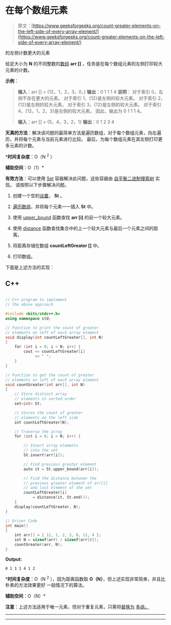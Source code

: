 # 在每个数组元素

> 原文：[https://www.geeksforgeeks.org/count-greater-elements-on-the-left-side-of-every-array-element/](https://www.geeksforgeeks.org/count-greater-elements-on-the-left-side-of-every-array-element/)

的左侧计数更大的元素

给定大小为 **N** 的不同整数的[数组](https://www.geeksforgeeks.org/array-data-structure/) **arr []** ，任务是在每个数组元素的左侧打印较大元素的计数。

**示例**：

> **输入**：arr [] = {12，1，2，3，0，}
> **输出**：0 1 1 1 4
> **说明**：
> 对于索引 0，左侧不存在更大的元素。
> 对于索引 1，{12}是左侧的较大元素。
> 对于索引 2，{12}是左侧的较大元素。
> 对于索引 3，{12}是左侧的较大元素。
> 对于索引 4，{12，1，2，3}是左侧的较大元素。
> 因此，输出为 0 1 1 1 4。
> 
> **输入**：arr [] = {5，4，3，2，1}
> **输出**：0 1 2 3 4

**天真的方法**：解决该问题的最简单方法是遍历数组，对于每个数组元素，向左遍历，并将每个元素与当前元素进行比较。 最后，为每个数组元素在其左侧打印更多元素的计数。

***时间复杂度**：O（N <sup>2</sup> ）

**辅助空间**：O（1）*

**有效方法**：可以使用 [Set](https://www.geeksforgeeks.org/set-in-cpp-stl/) 容器解决此问题，这些容器由 [自平衡二进制搜索树](https://www.geeksforgeeks.org/self-balancing-binary-search-trees-comparisons/) 实现。 请按照以下步骤解决问题。

1.  创建一个空的[设置](https://www.geeksforgeeks.org/set-in-cpp-stl/)， **St** 。

2.  [遍历数组](https://www.geeksforgeeks.org/c-program-to-traverse-an-array/)，并将每个元素一一插入 **St** 中。

3.  使用 [upper_bound](https://www.geeksforgeeks.org/set-upper_bound-function-in-c-stl/) 函数查找 **arr [i]** 的前一个较大元素。

4.  使用 [distance](https://www.geeksforgeeks.org/stddistance-in-c/) 函数查找集合中的上一个较大元素与最后一个元素之间的距离。

5.  将距离存储在数组 **countLeftGreater []** 中。

6.  打印数组。

下面是上述方法的实现：

## C++

```cpp

// C++ program to implement 
// the above approach 

#include <bits/stdc++.h> 
using namespace std; 

// Function to print the count of greater 
// elements on left of each array element 
void display(int countLeftGreater[], int N) 
{ 
    for (int i = 0; i < N; i++) { 
        cout << countLeftGreater[i] 
             << " "; 
    } 
} 

// Function to get the count of greater 
// elements on left of each array element 
void countGreater(int arr[], int N) 
{ 
    // Store distinct array 
    // elements in sorted order 
    set<int> St; 

    // Stores the count of greater 
    // elements on the left side 
    int countLeftGreater[N]; 

    // Traverse the array 
    for (int i = 0; i < N; i++) { 

        // Insert array elements 
        // into the set 
        St.insert(arr[i]); 

        // Find previous greater element 
        auto it = St.upper_bound(arr[i]); 

        // Find the distance between the 
        // previous greater element of arr[i] 
        // and last element of the set 
        countLeftGreater[i] 
            = distance(it, St.end()); 
    } 
    display(countLeftGreater, N); 
} 

// Driver Code 
int main() 
{ 
    int arr[] = { 12, 1, 2, 3, 0, 11, 4 }; 
    int N = sizeof(arr) / sizeof(arr[0]); 
    countGreater(arr, N); 
}

```

**Output:**

```
0 1 1 1 4 1 2

```

***时间复杂度**：O（N <sup>2</sup> ），因为距离函数取 **O（N）**，但上述实现非常简单，并且比朴素的方法效果更好 一般情况下的算法。

**辅助空间**：O（N）*

**注意**：上述方法适用于唯一元素，但对于重复元素，只需将[替换为](https://www.geeksforgeeks.org/set-in-cpp-stl/) [](https://www.geeksforgeeks.org/set-in-cpp-stl/) [多组。](https://www.geeksforgeeks.org/multiset-in-cpp-stl/)



* * *

* * *



